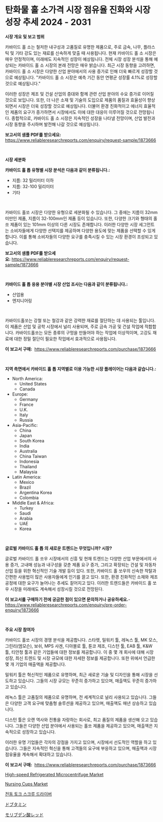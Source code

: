 <p><h1>탄화물 홀 소가격 시장 점유율 진화와 시장 성장 추세 2024 - 2031</h1></p><p><strong>시장 개요 및 보고 범위</strong></p>
<p><p>카바이드 홀 소는 철저한 내구성과 고품질로 유명한 제품으로, 주로 금속, 나무, 플라스틱 및 기타 강도 있는 재료를 신속하게 맞출 때 사용됩니다. 현재 카바이드 홀 소 시장은 매우 안정적이며, 미래에도 지속적인 성장이 예상됩니다. 전체 시장 성장 분석을 통해 예상되는 카바이드 홀 소 시장의 본래 전망은 매우 밝습니다. 최근 시장 동향을 고려하면, 카바이드 홀 소 시장은 다양한 산업 분야에서의 사용 증가로 인해 더욱 빠르게 성장할 것으로 예상됩니다. "카바이드 홀 소 시장은 예측 기간 동안 연평균 성장률 4.1%로 성장할 것으로 예상됩니다."</p><p>이러한 성장은 제조 및 건설 산업의 증대와 함께 관련 산업 분야의 수요 증가로 이어질 것으로 보입니다. 또한, 더 나은 소재 및 기술의 도입으로 제품의 품질과 효율성이 향상되면서 시장은 더욱 성장할 것으로 예상됩니다. 더불어 환경 친화적이고 에너지 효율적인 제품의 요구가 증가하면서 시장에서도 이에 대한 대응이 이루어질 것으로 전망됩니다. 종합적으로, 카바이드 홀 소 시장은 지속적인 성장을 나타낼 전망이며, 산업 발전과 시장 동향을 주시하며 발전해 나갈 것으로 예상됩니다.</p></p>
<p><strong>보고서의 샘플 PDF를 받으세요:</strong> <a href="https://www.reliableresearchreports.com/enquiry/request-sample/1873666">https://www.reliableresearchreports.com/enquiry/request-sample/1873666</a></p>
<p>&nbsp;</p>
<p><strong>시장 세분화</strong></p>
<p><strong>카바이드 홀 톱 유형별 시장 분석은 다음과 같이 분류됩니다.:</strong></p>
<p><ul><li>지름: 32 밀리미터 이하</li><li>지름: 32-100 밀리미터</li><li>기타</li></ul></p>
<p>&nbsp;</p>
<p><p>카바이드 홀쏘 시장은 다양한 유형으로 세분화될 수 있습니다. 그 중에는 지름이 32mm 미만인 제품, 지름이 32-100mm인 제품 등이 있습니다. 또한, 다양한 크기와 형태의 홀쏘 제품이 있는 101mm 이상의 다른 시장도 존재합니다. 이러한 다양한 시장 세그먼트는 소비자들에게 다양한 선택지를 제공하며 다양한 용도에 맞는 제품을 선택할 수 있게 합니다. 이를 통해 소비자들의 다양한 요구를 충족시킬 수 있는 시장 환경이 조성되고 있습니다.</p></p>
<p><strong>보고서의 샘플 PDF를 받으세요:</strong>&nbsp;<a href="https://www.reliableresearchreports.com/enquiry/request-sample/1873666">https://www.reliableresearchreports.com/enquiry/request-sample/1873666</a></p>
<p>&nbsp;</p>
<p><strong> 카바이드 홀 톱 응용 분야별 시장 산업 조사는 다음과 같이 분류됩니다.:</strong></p>
<p><ul><li>산업용</li><li>엔지니어링</li></ul></p>
<p>&nbsp;</p>
<p><p>카바이드홀쏘는 강철 또는 철강과 같은 강력한 재료를 절단하는 데 사용되는 툴입니다. 이 제품은 산업 및 공학 시장에서 널리 사용되며, 주로 금속 가공 및 건설 작업에 적합합니다. 카바이드홀쏘는 모든 종류의 구멍을 만들어야 하는 작업에 이상적이며, 고강도 재료에 대한 정밀 절단이 필요한 작업에서 효과적으로 사용됩니다.</p></p>
<p><strong>이 보고서 구매:</strong>&nbsp; <a href="https://www.reliableresearchreports.com/purchase/1873666">https://www.reliableresearchreports.com/purchase/1873666</a></p>
<p>&nbsp;</p>
<p><strong>지역 측면에서 카바이드 홀 톱 지역별로 이용 가능한 시장 플레이어는 다음과 같습니다.:</strong></p>
<p><ul>
    <li>
        North America:
        <ul>
            <li>United States</li>
            <li>Canada</li>
        </ul>
    </li>
    <li>
        Europe:
        <ul>
            <li>Germany</li>
            <li>France</li>
            <li>U.K.</li>
            <li>Italy</li>
            <li>Russia</li>
        </ul>
    </li>
    <li>
        Asia-Pacific:
        <ul>
            <li>China</li>
            <li>Japan</li>
            <li>South Korea</li>
            <li>India</li>
            <li>Australia</li>
            <li>China Taiwan</li>
            <li>Indonesia</li>
            <li>Thailand</li>
            <li>Malaysia</li>
        </ul>
    </li>
    <li>
        Latin America:
        <ul>
            <li>Mexico</li>
            <li>Brazil</li>
            <li>Argentina Korea</li>
            <li>Colombia</li>
        </ul>
    </li>
    <li>
        Middle East & Africa:
        <ul>
            <li>Turkey</li>
            <li>Saudi</li>
            <li>Arabia</li>
            <li>UAE</li>
            <li>Korea</li>
        </ul>
    </li>
    </ul></p>
<p>&nbsp;</p>
<p><strong>글로벌 카바이드 홀 톱 의 새로운 트렌드는 무엇입니까? 시장?</strong></p>
<p><p>글로벌 카바이드 홀 쏘우 시장에서의 신흥 및 현재 트렌드는 다양한 산업 부문에서의 사용 증가, 고내매 성능과 내구성을 갖춘 제품 요구 증가, 그리고 확장되는 건설 및 자동차 산업 등을 위한 혁신적인 기술 개발 등이 있다. 또한, 카바이드 홀 쏘우의 신속한 착탈과 간편한 사용법이 많은 사용자들에게 인기를 끌고 있다. 또한, 환경 친화적인 소재와 제조 공정에 대한 요구가 늘어나는 추세도 짙어지고 있다. 이러한 트렌드들은 카바이드 홀 쏘우 시장을 미래에도 계속해서 성장시킬 것으로 전망된다.</p></p>
<p><strong>이 보고서를 구매하기 전에 궁금한 점이 있으면 문의하거나 공유하세요.</strong>- <a href="https://www.reliableresearchreports.com/enquiry/pre-order-enquiry/1873666">https://www.reliableresearchreports.com/enquiry/pre-order-enquiry/1873666</a></p>
<p>&nbsp;</p>
<p><strong>주요 시장 참여자</strong></p>
<p><p>카바이드 홀쏘 시장의 경쟁 분석을 제공합니다. 스타렛, 밀워키 툴, 레녹스 툴, MK 모스, 그린리(엠모슨), 보쉬, MPS 사겐, 디아블로 툴, 툰코 제조, 디스턴 툴, EAB 툴, K&W 툴, 티안청 툴과 같은 기업들에 대한 정보를 제공합니다. 이 중 몇 개 회사에 대해 시장 성장, 최신 트렌드 및 시장 규모에 대한 자세한 정보를 제공합니다. 또한 위에서 언급한 몇 개 기업의 매출액을 제공합니다.</p><p>밀워키 툴은 혁신적인 제품으로 유명하며, 최근 새로운 기술 및 디자인을 통해 시장을 선도하고 있습니다. 그들의 시장 규모는 꾸준히 증가하고 있으며, 매출액도 꾸준히 증가하고 있습니다.</p><p>레녹스 툴은 고품질의 제품으로 유명하며, 전 세계적으로 널리 사용되고 있습니다. 그들은 다양한 고객 요구에 맞춤형 솔루션을 제공하고 있으며, 매출액도 매년 상승하고 있습니다.</p><p>디스턴 툴은 오랜 역사와 전통을 자랑하는 회사로, 최고 품질의 제품을 생산해 오고 있습니다. 그들은 다양한 산업 분야에서 사용되는 홀쏘 제품을 제공하고 있으며, 매출액은 지속적으로 성장하고 있습니다.</p><p>이러한 유명 기업들은 각자의 강점을 가지고 있으며, 시장에서 선도적인 역할을 하고 있습니다. 그들은 지속적인 혁신을 통해 고객들의 요구에 부응하고 있으며, 매출액과 시장 점유율을 계속해서 확대하고 있습니다.</p></p>
<p><strong>이 보고서 구매:</strong>&nbsp;&nbsp;<a href="https://www.reliableresearchreports.com/purchase/1873666">https://www.reliableresearchreports.com/purchase/1873666</a></p>
<p><p><a href="https://issuu.com/reportprime-2/docs/high-speed-refrigerated-microcentrifuge-market-siz">High-speed Refrigerated Microcentrifuge Market</a></p><p><a href="https://github.com/mahnoor2003/Market-Research-Report-List-3/blob/main/nursing-cups-market.md">Nursing Cups Market</a></p><p><a href="https://github.com/xvz497517413/Market-Research-Report-List-1/blob/main/60575372772.md">전동 토크 스크루 드라이버</a></p><p><a href="https://github.com/mcbeesbxa270/Market-Research-Report-List-1/blob/main/48411473141.md">ドブタミン</a></p><p><a href="https://github.com/ksxzwxabcuynh011/Market-Research-Report-List-1/blob/main/88313743140.md">モリブデン酸レッド</a></p></p>
